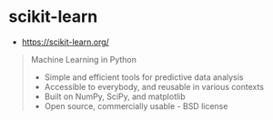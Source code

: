# scikit-learn
* https://scikit-learn.org/

> Machine Learning in Python
> 
> * Simple and efficient tools for predictive data analysis
> * Accessible to everybody, and reusable in various contexts
> * Built on NumPy, SciPy, and matplotlib
> * Open source, commercially usable - BSD license
